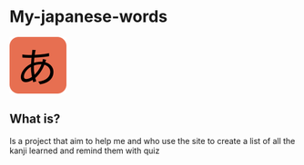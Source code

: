 # My-japanese-words

<img src="./src/icons/logo.svg"  style="width:100px;height:100px; "/>


## What is?
Is a project that aim to help me and who use the site to create a list of all the kanji learned and remind them with quiz
